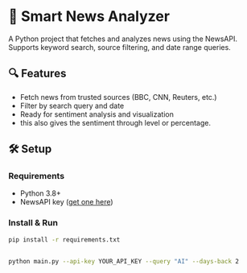 # 🚀 Smart News Analyzer

A Python project that fetches and analyzes news using the NewsAPI. Supports keyword search, source filtering, and date range queries.

## 🔍 Features
- Fetch news from trusted sources (BBC, CNN, Reuters, etc.)
- Filter by search query and date
- Ready for sentiment analysis and visualization 
- this also gives the sentiment through level or percentage.
 
## 🛠️ Setup  
  

### Requirements  
- Python 3.8+
- NewsAPI key ([get one here](https://newsapi.org/))

### Install & Run

```bash
pip install -r requirements.txt


python main.py --api-key YOUR_API_KEY --query "AI" --days-back 2
